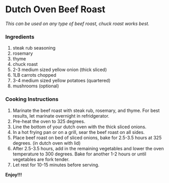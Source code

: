 # Dutch Oven Beef Roast

*This can be used on any type of beef roast, chuck roast works best.*

### Ingredients

1. steak rub seasoning
2. rosemary
3. thyme
4. chuck roast
5. 2-3 medium sized yellow onion (thick sliced)
6. 1LB carrots chopped
7. 3-4 medium sized yellow potatoes (quartered)
8. mushrooms (optional)

### Cooking Instructions

1. Marinate the beef roast with steak rub, rosemary, and thyme. For best results, let marinate overnight in refridgerator.
2. Pre-heat the oven to 325 degrees.
3. Line the bottom of your dutch oven with the thick sliced onions.
4. In a hot frying pan or on a grill, sear the beef roast on all sides.
5. Place beef roast on bed of sliced onions, bake for 2.5-3.5 hours at 325 degrees. (in dutch oven with lid)
6. After 2.5-3.5 hours, add in the remaining vegetables and lower the oven temperature to 300 degrees. Bake for another 1-2 hours or until vegetables are fork tender.
7. Let rest for 10-15 minutes before serving.

**Enjoy!!!**

